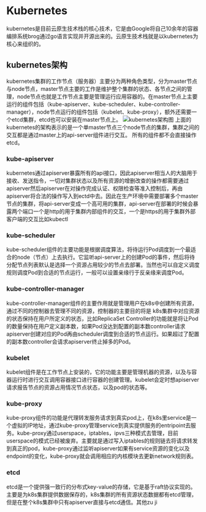 # Kubernetes
kubernetes是目前云原生技术栈的核心技术，它是由Google将自己10余年的容器编排系统brog通过go语言实现并开源出来的。云原生技术栈就是以kubernetes为核心来组织的。
## kubernetes架构
kubernetes集群的工作节点（服务器）主要分为两种角色类型，分为master节点与node节点，master节点主要的工作是维护整个集群的状态、各节点之间的管理，node节点也就是工作节点主要是管理运行应用容器的。在master节点上主要运行的组件包括（kube-apiserver、kube-scheduler、kube-controller-manager），node节点运行的组件包括（kubelet、kube-proxy），额外还需要一个etcd集群，etcd也可以安装在master节点上。
![kubernetes架构图](https://d33wubrfki0l68.cloudfront.net/2475489eaf20163ec0f54ddc1d92aa8d4c87c96b/e7c81/images/docs/components-of-kubernetes.svg)
上面的kubernetes的架构表示的是一个单master节点三个node节点的集群，集群之间的交互都是通过master上的api-server组件进行交互。
所有的组件都不会直接操作etcd。
### kube-apiserver
kubernetes通过apiserver暴露所有的api接口，因此apiserver相当人的大脑用于接收、发送指令，一切对集群状态以及所有资源的增删改查的操作都需要通过apiserver然后apiserver在对操作完成认证、权限检查等准入控制后，再由apiserver将合法的操作写入到ectd中去。因此在生产环境中需要部署多个master节点的集群，将api-server变成一个高可用的集群，api-server在部署的时候会暴露两个端口一个是http的用于集群内部组件的交互，一个是https的用于集群外部客户端的交互比如kubectl
### kube-scheduler
kube-scheduler组件的主要功能是根据调度算法，将待运行Pod调度到一个最适合的node（节点）上去执行。它监听api-server上的创建Pod的事件，然后将待分配节点列表默认是选择一个资源占用较少的节点去部署。当然也可以自定义调度规则调度Pod到合适的节点运行，一般可以设置亲缘行于反亲缘来调度Pod。
### kube-controller-manager
kube-controller-manager组件的主要作用就是管理用户在k8s中创建所有资源，通过不同的控制器去管理不同的资源，控制器的主要目的将是
k8s集群中对应资源的状态保持在用户所定义的状态，比如ReplicaSet Controller的功能就是将让Pod的数量保持在用户定义副本数，如果Pod没达到配置的副本数controller请求apiserver创建对应的Pod再由scheduler调度到合适的节点运行。如果超过了配置的副本数controller会请求apiserver终止掉多的Pod。
### kubelet 
kubelet组件是在工作节点上安装的，它的功能主要是管理机器的资源，以及与容器运行时进行交互调用容器接口进行容器的创建管理。kubelet会定时想apiserver请求报告节点的资源占用情况节点状态，以及pod的状态等。
### kube-proxy
kube-proxy组件的功能是代理转发服务请求到真实pod上，在k8s里service是一个虚拟的IP地址，通过kube-proxy管理service到真实提供服务的entripoint去服务。kube-proxy通过userspace，iptables，ipvs三种模式去管理，目前userspace的模式已经被废弃。主要就是通过写入iptables的规则链去将请求转发到真正的pod，kube-proxy通过监听apiserver如果有service资源的变化以及endpoint的变化，kube-proxy就会调用相应的内核模块去更新network规则表。
### etcd
etcd是一个提供强一致行的分布式key-value的存储，它是基于raft协议实现的。主要是为k8s集群提供数据保存的，k8s集群的所有资源状态数据都有etcd管理，但是在整个k8s集群中只有apiserver直接与etcd通信。其他zu ji

<!--stackedit_data:
eyJoaXN0b3J5IjpbLTcyODA1ODU0OCwzMTMyNTE0MDYsMjY4Mz
MzMDE0LDU3OTE1MTM3MywtMzU0NTY2MzY1LC03ODg3Njg1NzAs
LTgyMTA5ODE5MywtMjY3Nzk0Mzg5LC0xNTc4MDM3NzM3LDI3MT
E2NTQ4NCw2MDAwMzYzNzEsMTMyNzQwMzAxOCwtMTY2OTg4MTM5
OCwxMDA0OTU5ODM0LC0xNTE4Mzk4OTAyLC04MzU1MDE0NDIsOT
g2MTc2MjczXX0=
-->